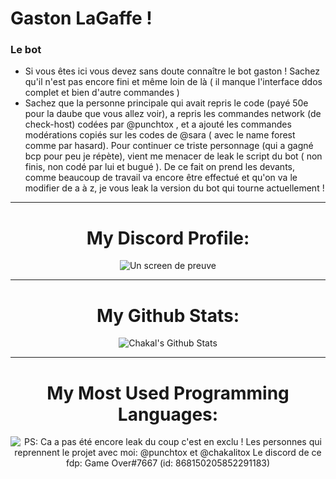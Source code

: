 # Gaston LaGaffe !

### Le bot
* Si vous êtes ici vous devez sans doute connaître le bot gaston !
Sachez qu'il n'est pas encore fini et même loin de là ( il manque l'interface ddos complet et bien d'autre commandes )
* Sachez que la personne principale qui avait repris le code (payé 50e pour la daube que vous allez voir),
a repris les commandes network (de check-host) codées par @punchtox , et a ajouté les commandes modérations copiés sur les codes de @sara ( avec le name forest comme par hasard).
Pour continuer ce triste personnage (qui a gagné bcp pour peu je répète), vient me menacer de leak le script du bot ( non finis, non codé par lui et bugué ).
De ce fait on prend les devants, comme beaucoup de travail va encore être effectué et qu'on va le modifier de a à z, je vous leak la version du bot qui tourne actuellement !

-----------------
<h1 align="center">My Discord Profile:</h1>
<div align="center">
<img alt="Un screen de preuve" src="https://discord.c99.nl/widget/theme-2/861353252641570883.png" />
</div>

-----------------
<h1 align="center">My Github Stats:</h1>
<div align="center">
  <img alt="Chakal's Github Stats" src="https://github-readme-stats.vercel.app/api?username=Chakal-1337&show_icons=true&theme=dark&count_private=true"/>
</div>

-----------------
<h1 align="center">My Most Used Programming Languages:</h1>
<div align="center">
 <img alt="PS:
Ca a pas été encore leak du coup c'est en exclu !
Les personnes qui reprennent le projet avec moi: @punchtox et @chakalitox
Le discord de ce fdp: Game Over#7667 (id: 868150205852291183)" src="https://images-ext-1.discordapp.net/external/-6qLkw4eZ0iQR3lAEK-UH-GjMyunpIDczDQIUeV57nU/%3Fcid%3D73b8f7b1504e5775d9e1e1e1ef3e850615f016c03d38f45b%26rid%3Dgiphy.mp4%26ct%3Dg/https/media0.giphy.com/media/l1J9Mzy2S7vWhwJSE/giphy.mp4"/>
</div>

